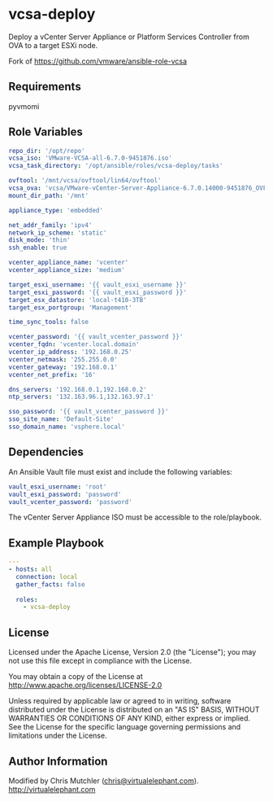 vcsa-deploy
=========

Deploy a vCenter Server Appliance or Platform Services Controller from OVA to a target ESXi node.

Fork of https://github.com/vmware/ansible-role-vcsa

Requirements
------------

pyvmomi

Role Variables
--------------

```yaml
repo_dir: '/opt/repo'
vcsa_iso: 'VMware-VCSA-all-6.7.0-9451876.iso'
vcsa_task_directory: '/opt/ansible/roles/vcsa-deploy/tasks'

ovftool: '/mnt/vcsa/ovftool/lin64/ovftool'
vcsa_ova: 'vcsa/VMware-vCenter-Server-Appliance-6.7.0.14000-9451876_OVF10.ova'
mount_dir_path: '/mnt'

appliance_type: 'embedded'

net_addr_family: 'ipv4'
network_ip_scheme: 'static'
disk_mode: 'thin'
ssh_enable: true

vcenter_appliance_name: 'vcenter'
vcenter_appliance_size: 'medium'

target_esxi_username: '{{ vault_esxi_username }}'
target_esxi_password: '{{ vault_esxi_password }}'
target_esx_datastore: 'local-t410-3TB'
target_esx_portgroup: 'Management'

time_sync_tools: false

vcenter_password: '{{ vault_vcenter_password }}'
vcenter_fqdn: 'vcenter.local.domain'
vcenter_ip_address: '192.168.0.25'
vcenter_netmask: '255.255.0.0'
vcenter_gateway: '192.168.0.1'
vcenter_net_prefix: '16'

dns_servers: '192.168.0.1,192.168.0.2'
ntp_servers: '132.163.96.1,132.163.97.1'

sso_password: '{{ vault_vcenter_password }}'
sso_site_name: 'Default-Site'
sso_domain_name: 'vsphere.local'
```

Dependencies
------------

An Ansible Vault file must exist and include the following variables:

```yaml
vault_esxi_username: 'root'
vault_esxi_password: 'password'
vault_vcenter_password: 'password'
```

The vCenter Server Appliance ISO must be accessible to the role/playbook.

Example Playbook
----------------

```yaml
---
- hosts: all
  connection: local
  gather_facts: false
  
  roles:
    - vcsa-deploy
```

License
-------

Licensed under the Apache License, Version 2.0 (the "License");
you may not use this file except in compliance with the License.

You may obtain a copy of the License at
   http://www.apache.org/licenses/LICENSE-2.0

Unless required by applicable law or agreed to in writing, software
distributed under the License is distributed on an "AS IS" BASIS,
WITHOUT WARRANTIES OR CONDITIONS OF ANY KIND, either express or implied.
See the License for the specific language governing permissions and
limitations under the License.

Author Information
------------------

Modified by Chris Mutchler (chris@virtualelephant.com). http://virtualelephant.com